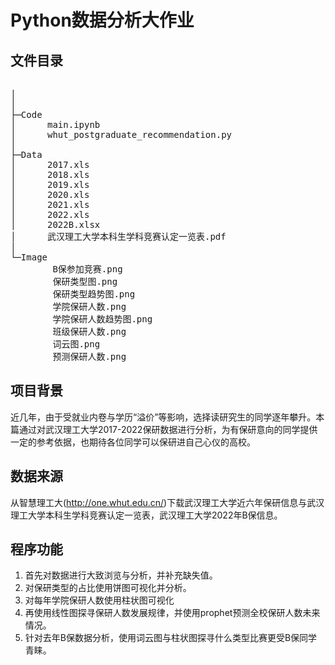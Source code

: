 # Python数据分析大作业
## 文件目录
<pre>

│  
│
├─Code
│      main.ipynb
│      whut_postgraduate_recommendation.py
│
├─Data
│      2017.xls
│      2018.xls
│      2019.xls
│      2020.xls
│      2021.xls
│      2022.xls
│      2022B.xlsx
│      武汉理工大学本科生学科竞赛认定一览表.pdf
│
└─Image
        B保参加竞赛.png
        保研类型图.png
        保研类型趋势图.png
        学院保研人数.png
        学院保研人数趋势图.png
        班级保研人数.png
        词云图.png
        预测保研人数.png
</pre>

## 项目背景
近几年，由于受就业内卷与学历“溢价”等影响，选择读研究生的同学逐年攀升。本篇通过对武汉理工大学2017-2022保研数据进行分析，为有保研意向的同学提供一定的参考依据，也期待各位同学可以保研进自己心仪的高校。
## 数据来源
从智慧理工大(http://one.whut.edu.cn/)下载武汉理工大学近六年保研信息与武汉理工大学本科生学科竞赛认定一览表，武汉理工大学2022年B保信息。
## 程序功能
1. 首先对数据进行大致浏览与分析，并补充缺失值。
2. 对保研类型的占比使用饼图可视化并分析。
3. 对每年学院保研人数使用柱状图可视化
4. 再使用线性图探寻保研人数发展规律，并使用prophet预测全校保研人数未来情况。
5. 针对去年B保数据分析，使用词云图与柱状图探寻什么类型比赛更受B保同学青睐。
